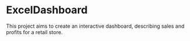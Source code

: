 # ExcelDashboard
This project aims to create an interactive dashboard, describing sales and profits for a retail store.
